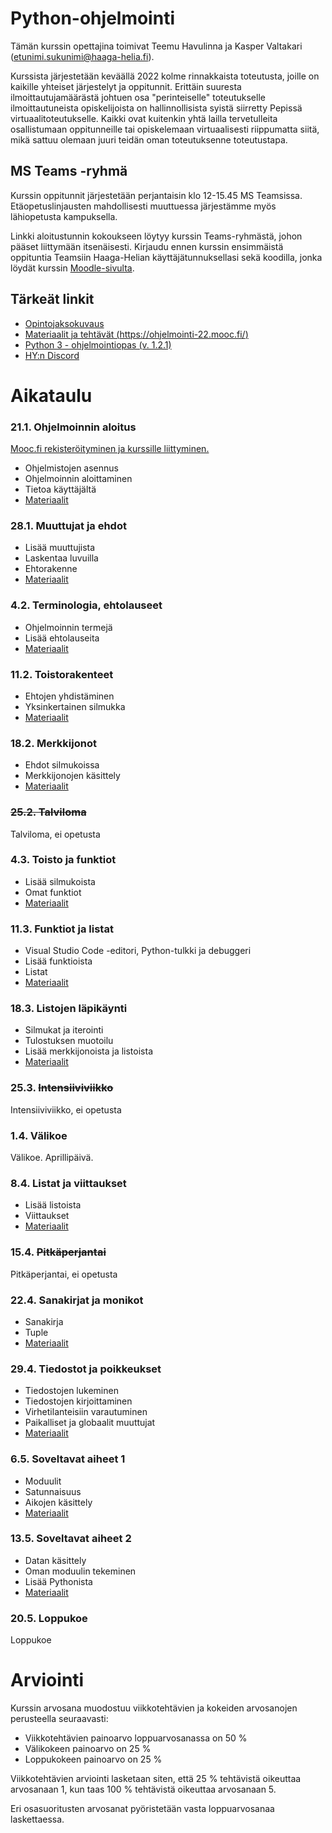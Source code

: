 # Python-ohjelmointi

Tämän kurssin opettajina toimivat Teemu Havulinna ja Kasper Valtakari (etunimi.sukunimi@haaga-helia.fi). 

Kurssista järjestetään keväällä 2022 kolme rinnakkaista toteutusta, joille on kaikille yhteiset järjestelyt ja oppitunnit. Erittäin suuresta ilmoittautujamäärästä johtuen osa "perinteiselle" toteutukselle ilmoittautuneista opiskelijoista on hallinnollisista syistä siirretty Pepissä virtuaalitoteutukselle. Kaikki ovat kuitenkin yhtä lailla tervetulleita osallistumaan oppitunneille tai opiskelemaan virtuaalisesti riippumatta siitä, mikä sattuu olemaan juuri teidän oman toteutuksenne toteutustapa.

## MS Teams -ryhmä

Kurssin oppitunnit järjestetään perjantaisin klo 12-15.45 MS Teamsissa. Etäopetuslinjausten mahdollisesti muuttuessa järjestämme myös lähiopetusta kampuksella.

Linkki aloitustunnin kokoukseen löytyy kurssin Teams-ryhmästä, johon pääset liittymään itsenäisesti. Kirjaudu ennen kurssin ensimmäistä oppituntia Teamsiin Haaga-Helian käyttäjätunnuksellasi sekä koodilla, jonka löydät kurssin [Moodle-sivulta](https://hhmoodle.haaga-helia.fi/course/view.php?id=32028).


## Tärkeät linkit

* [Opintojaksokuvaus](https://opinto-opas.haaga-helia.fi/course_unit/ICT8TN035)
* [Materiaalit ja tehtävät (https://ohjelmointi-22.mooc.fi/)](https://ohjelmointi-22.mooc.fi/)
* [Python 3 - ohjelmointiopas (v. 1.2.1)](https://lutpub.lut.fi/bitstream/handle/10024/162088/Vanhala2020-Python3Ohjelmointiopas.pdf?sequence=1&isAllowed=y)
* [HY:n Discord](https://study.cs.helsinki.fi/discord/join/ohjelmoinnin_mooc)


# Aikataulu

### 21.1. Ohjelmoinnin aloitus

[Mooc.fi rekisteröityminen ja kurssille liittyminen.](kurssille-liittyminen.md)

* Ohjelmistojen asennus
* Ohjelmoinnin aloittaminen
* Tietoa käyttäjältä
* [Materiaalit](https://ohjelmointi-22.mooc.fi/osa-1)


### 28.1. Muuttujat ja ehdot

* Lisää muuttujista
* Laskentaa luvuilla
* Ehtorakenne
* [Materiaalit](https://ohjelmointi-22.mooc.fi/osa-1)


### 4.2. Terminologia, ehtolauseet

* Ohjelmoinnin termejä
* Lisää ehtolauseita
* [Materiaalit](https://ohjelmointi-22.mooc.fi/osa-2)


### 11.2. Toistorakenteet

* Ehtojen yhdistäminen
* Yksinkertainen silmukka
* [Materiaalit](https://ohjelmointi-22.mooc.fi/osa-2)


### 18.2. Merkkijonot

* Ehdot silmukoissa
* Merkkijonojen käsittely
* [Materiaalit](https://ohjelmointi-22.mooc.fi/osa-3)


### ~~25.2. Talviloma~~

Talviloma, ei opetusta


### 4.3. Toisto ja funktiot

* Lisää silmukoista
* Omat funktiot
* [Materiaalit](https://ohjelmointi-22.mooc.fi/osa-3)


### 11.3. Funktiot ja listat

* Visual Studio Code -editori, Python-tulkki ja debuggeri
* Lisää funktioista
* Listat
* [Materiaalit](https://ohjelmointi-22.mooc.fi/osa-4)


### 18.3. Listojen läpikäynti

* Silmukat ja iterointi
* Tulostuksen muotoilu
* Lisää merkkijonoista ja listoista
* [Materiaalit](https://ohjelmointi-22.mooc.fi/osa-4)


### 25.3. ~~Intensiiviviikko~~

Intensiiviviikko, ei opetusta


### 1.4. Välikoe

Välikoe. Aprillipäivä.


### 8.4. Listat ja viittaukset

* Lisää listoista
* Viittaukset
* [Materiaalit](https://ohjelmointi-22.mooc.fi/osa-5)


### 15.4. ~~Pitkäperjantai~~

Pitkäperjantai, ei opetusta


### 22.4. Sanakirjat ja monikot

* Sanakirja
* Tuple
* [Materiaalit](https://ohjelmointi-22.mooc.fi/osa-5)


### 29.4. Tiedostot ja poikkeukset

* Tiedostojen lukeminen
* Tiedostojen kirjoittaminen
* Virhetilanteisiin varautuminen
* Paikalliset ja globaalit muuttujat
* [Materiaalit](https://ohjelmointi-22.mooc.fi/osa-6)


### 6.5. Soveltavat aiheet 1

* Moduulit
* Satunnaisuus
* Aikojen käsittely
* [Materiaalit](https://ohjelmointi-22.mooc.fi/osa-7)


### 13.5. Soveltavat aiheet 2

* Datan käsittely
* Oman moduulin tekeminen
* Lisää Pythonista
* [Materiaalit](https://ohjelmointi-22.mooc.fi/osa-7)


### 20.5. Loppukoe

Loppukoe


# Arviointi

Kurssin arvosana muodostuu viikkotehtävien ja kokeiden arvosanojen perusteella seuraavasti:

* Viikkotehtävien painoarvo loppuarvosanassa on 50 %
* Välikokeen painoarvo on 25 %
* Loppukokeen painoarvo on 25 %

Viikkotehtävien arviointi lasketaan siten, että 25 % tehtävistä oikeuttaa arvosanaan 1, kun taas 100 % tehtävistä oikeuttaa arvosanaan 5.

Eri osasuoritusten arvosanat pyöristetään vasta loppuarvosanaa laskettaessa.